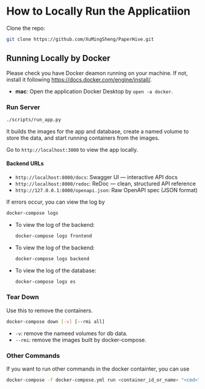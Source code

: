 # How to Locally Run the Applicatiion

Clone the repo: 

```bash
git clone https://github.com/XuMingSheng/PaperHive.git
```

## Running Locally by Docker

Please check you have Docker deamon running on your machine. If not, install it following https://docs.docker.com/engine/install/.

* **mac**: Open the application Docker Desktop by `open -a docker`.

### Run Server

```bash
./scripts/run_app.py
```

It builds the images for the app and database, create a named volume to store the data, and start running containers from the images.

Go to `http://localhost:3000` to view the app locally.

#### Backend URLs

* `http://localhost:8000/docs`: Swagger UI — interactive API docs
* `http://localhost:8000/redoc`: ReDoc — clean, structured API reference
* `http://127.0.0.1:8000/openapi.json`: Raw OpenAPI spec (JSON format)
 

If errors occur, you can view the log by
```bash
docker-compose logs
```
- To view the log of the backend:
    ```bash
    docker-compose logs frontend
    ```
- To view the log of the backend:
    ```bash
    docker-compose logs backend
    ```
- To view the log of the database:
    ```bash
    docker-compose logs es
    ``` 

<!-- ### Run Tests -->

<!-- #### Rspec
```
./script/run_test_rspec [rspec_args]
```

#### Cucumber
```
./script/run_test_cucumber [cucumber_args]
``` -->

### Tear Down
Use this to remove the containers.
```bash
docker-compose down [-v] [--rmi all]
```
- `-v`: remove the nameed volumes for db data.
- `--rmi`: remove the images built by docker-compose.


### Other Commands

If you want to run other commands in the docker containter, you can use 


```bash
docker-compose -f docker-compose.yml run <container_id_or_name> "<cmd>"
```

<!-- **Example**: for migrating database

```bash
docker-compose -f docker-compose.yml run eventnxt "rails db:migrate" -->